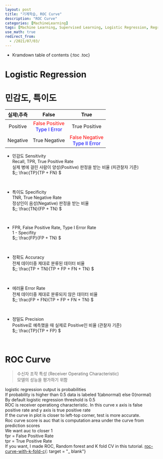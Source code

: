 ```yaml
---
layout: post
title: "기계학습, ROC Curve"
description: "ROC Curve"
categories: [MachineLearning]
tags: [Machine Learning, Supervised Learning, Logistic Regression, Regression, ROC Curve]
use_math: true
redirect_from:
  - /2021/07/03/
---
```


* Kramdown table of contents
{:toc .toc}

# Logistic Regression
 

# 민감도, 특이도    

|실제\\추측 | False | True |
|:---:|:---:|:---:|
|Positive|<span style="color:red">False Positive</span><br /><span style="color:blue">Type I Error</span>|True Positive|    
|Negative|True Negative|<span style="color:red"> False Negative</span><br /><span style="color:blue"> Type II Error </span>|    

- 민감도 Sensitivity     
Recall, TPR, True Positive Rate    
실제 병에 걸린 사람이 양성(Positive) 판정을 받는 비율 (피관찰자 기준)    
$\;\; \frac{TP}{TP + FN} $    
<br />    
        
- 특이도 Specificity    
TNR, True Negative Rate    
정상인이 음성(Negative) 판정을 받는 비율    
$\;\; \frac{TN}{FP + TN} $    
<br />    
        
- FPR, False Positive Rate, Type I Error Rate    
1 - Specifity    
$\;\; \frac{FP}{FP + TN} $    
<br />    
     
- 정확도 Accuracy    
전체 데이터중 제대로 분류된 데이터 비율   
$\;\; \frac{TP + TN}{TP + FP + FN + TN} $    
<br />    
    
- 에러율 Error Rate    
전체 데이터중 제대로 분류되지 않은 데이터 비율  
$\;\; \frac{FP + FN}{TP + FP + FN + TN} $   
<br />    

- 정밀도 Precision    
Positive로 예측했을 때 실제로 Positive인 비율 (관찰자 기준)     
$\;\; \frac{TP}{TP + FP} $   
<br />    


# ROC Curve    
> 수신자 조작 특성 (Receiver Operating Characteristic)      
> 모델의 성능을 평가하기 위함   



logistic regression output is probabilities         
If probability is higher than 0.5 data is labeled 1(abnormal) else 0(normal)         
By default logistic regression threshold is 0.5           
ROC is receiver operationg characteristic. In this curve x axis is false positive rate and y axis is true positive rate            
If the curve in plot is closer to left-top corner, test is more accurate.        
Roc curve score is auc that is computation area under the curve from prediction scores          
We want auc to closer 1            
fpr = False Positive Rate           
tpr = True Positive Rate            
If you want, I made ROC, Random forest and K fold CV in this tutorial. 
[roc-curve-with-k-fold-c](https://www.kaggle.com/kanncaa1/roc-curve-with-k-fold-cv/){: target = "_ blank"}           
